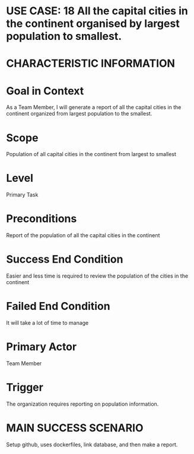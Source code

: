 # USE CASE: 18 All the capital cities in the continent organised by largest population to smallest.

# CHARACTERISTIC INFORMATION

# Goal in Context
As a Team Member, I will generate a report of all the capital cities in the continent organized from largest population to the smallest.

# Scope
Population of all capital cities in the continent from largest to smallest

# Level
Primary Task

# Preconditions
Report of the population of all the capital cities in the continent

# Success End Condition
Easier and less time is required to review the population of the cities in the continent

# Failed End Condition
It will take a lot of time to manage

# Primary Actor
Team Member

# Trigger
The organization requires reporting on population information.

# MAIN SUCCESS SCENARIO
Setup github, uses dockerfiles, link database, and then make a report.

